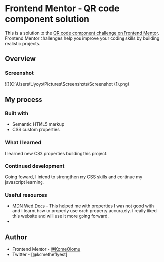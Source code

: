 # Frontend Mentor - QR code component solution

This is a solution to the [QR code component challenge on Frontend Mentor](https://www.frontendmentor.io/challenges/qr-code-component-iux_sIO_H). Frontend Mentor challenges help you improve your coding skills by building realistic projects. 


## Overview

### Screenshot

![](C:\Users\Uyoyo\Pictures\Screenshots\Screenshot (1).png)

## My process

### Built with

- Semantic HTML5 markup
- CSS custom properties


### What I learned
 I learned new CSS properties building this project.

### Continued development
Going foward, I intend to strengthen my CSS skills and continue my javascript learning.

### Useful resources

- [MDN Wed Docs](https://developer.mozilla.org/en-US/) - This helped me with properties I was not good with and I learnt how to properly use each property accurately. I really liked this website and will use it more going forward.
-
## Author

- Frontend Mentor - [@KomeOlomu](https://www.frontendmentor.io/profile/KomeOlomu)
- Twitter - [@kometheflyest]

